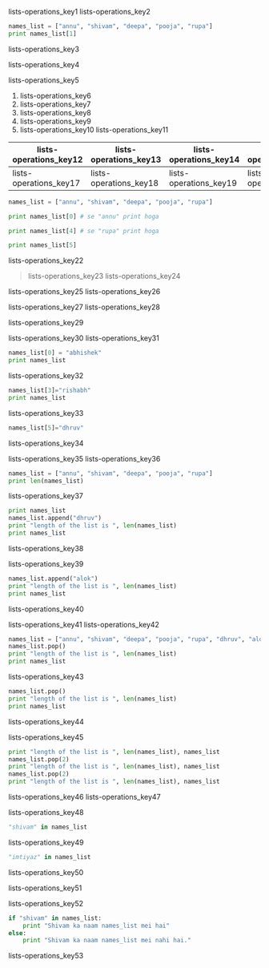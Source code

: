 lists-operations_key1
lists-operations_key2


```python
names_list = ["annu", "shivam", "deepa", "pooja", "rupa"]
print names_list[1]
```

lists-operations_key3


lists-operations_key4


lists-operations_key5


1. lists-operations_key6
2. lists-operations_key7
3. lists-operations_key8
4. lists-operations_key9
5. lists-operations_key10
lists-operations_key11


|lists-operations_key12|lists-operations_key13|lists-operations_key14|lists-operations_key15|lists-operations_key16|
|-----------|-----------|-----------|-----------|-----------|
|lists-operations_key17|lists-operations_key18|lists-operations_key19|lists-operations_key20|lists-operations_key21|

```python
names_list = ["annu", "shivam", "deepa", "pooja", "rupa"]

print names_list[0] # se "annu" print hoga

print names_list[4] # se "rupa" print hoga

print names_list[5]
```

lists-operations_key22


> lists-operations_key23
lists-operations_key24


lists-operations_key25
lists-operations_key26


lists-operations_key27
lists-operations_key28


lists-operations_key29


lists-operations_key30
lists-operations_key31


```python
names_list[0] = "abhishek"
print names_list
```

lists-operations_key32
```python
names_list[3]="rishabh"
print names_list
```

lists-operations_key33



```python
names_list[5]="dhruv"
```
lists-operations_key34


lists-operations_key35
lists-operations_key36


```python
names_list = ["annu", "shivam", "deepa", "pooja", "rupa"]
print len(names_list)
```
lists-operations_key37



```python
print names_list
names_list.append("dhruv")
print "length of the list is ", len(names_list)
print names_list
```
lists-operations_key38



lists-operations_key39


```python
names_list.append("alok")
print "length of the list is ", len(names_list)
print names_list
```

lists-operations_key40


lists-operations_key41
lists-operations_key42


```python
names_list = ["annu", "shivam", "deepa", "pooja", "rupa", "dhruv", "alok"]
names_list.pop()
print "length of the list is ", len(names_list)
print names_list
```

lists-operations_key43


```python
names_list.pop()
print "length of the list is ", len(names_list)
print names_list
```
lists-operations_key44


lists-operations_key45
```python
print "length of the list is ", len(names_list), names_list
names_list.pop(2)
print "length of the list is ", len(names_list), names_list
names_list.pop(2)
print "length of the list is ", len(names_list), names_list
```

lists-operations_key46
lists-operations_key47


lists-operations_key48
```python
"shivam" in names_list
```
lists-operations_key49



```python
"imtiyaz" in names_list
```

lists-operations_key50


lists-operations_key51


lists-operations_key52
```python
if "shivam" in names_list:
    print "Shivam ka naam names_list mei hai"
else:
    print "Shivam ka naam names_list mei nahi hai."
```
lists-operations_key53
